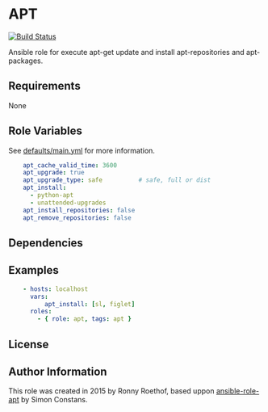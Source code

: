 # APT 

[![Build Status](https://travis-ci.org/rroethof/ansible-apt.svg?branch=master)](https://travis-ci.org/rroethof/ansible-apt)

Ansible role for execute apt-get update and install apt-repositories and apt-packages.


## Requirements

None


## Role Variables

See [defaults/main.yml](defaults/main.yml) for more information.

```yaml
    apt_cache_valid_time: 3600
    apt_upgrade: true
    apt_upgrade_type: safe          # safe, full or dist
    apt_install:
      - python-apt
      - unattended-upgrades
    apt_install_repositories: false
    apt_remove_repositories: false
```


## Dependencies


## Examples

```yaml
    - hosts: localhost
      vars:
          apt_install: [sl, figlet]
      roles:
        - { role: apt, tags: apt }
```


## License


## Author Information

This role was created in 2015 by Ronny Roethof, based uppon [ansible-role-apt](https://github.com/kosssi/ansible-role-apt) by Simon Constans.